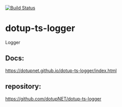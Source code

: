 [![Build Status](https://travis-ci.org/dotupNET/dotup-ts-logger.svg?branch=master)](https://travis-ci.org/dotupNET/dotup-ts-logger)

# dotup-ts-logger
Logger

## Docs:
https://dotupnet.github.io/dotup-ts-logger/index.html

## repository:
https://github.com/dotupNET/dotup-ts-logger
